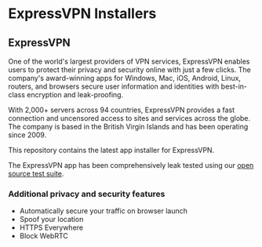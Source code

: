 # ExpressVPN Installers

## ExpressVPN

One of the world's largest providers of VPN services, ExpressVPN enables users to protect their privacy and security online with just a few clicks. The company's award-winning apps for Windows, Mac, iOS, Android, Linux, routers, and browsers secure user information and identities with best-in-class encryption and leak-proofing. 

With 2,000+ servers across 94 countries, ExpressVPN provides a fast connection and uncensored access to sites and services across the globe. The company is based in the British Virgin Islands and has been operating since 2009. 

This repository contains the latest app installer for ExpressVPN.

The ExpressVPN app has been comprehensively leak tested using our [open source test suite](https://github.com/expressvpn/expressvpn_leak_testing).

### Additional privacy and security features

* Automatically secure your traffic on browser launch
* Spoof your location
* HTTPS Everywhere
* Block WebRTC
